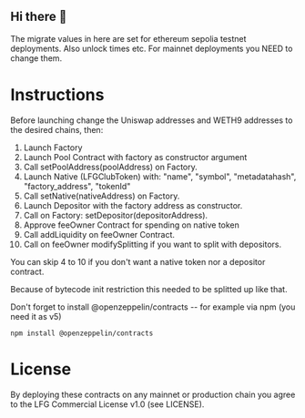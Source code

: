 ## Hi there 👋

The migrate values in here are set for ethereum sepolia testnet deployments. Also unlock times etc. For
mainnet deployments you NEED to change them.

# Instructions

Before launching change the Uniswap addresses and WETH9 addresses to the desired chains, then:

1. Launch Factory
2. Launch Pool Contract with factory as constructor argument
3. Call setPoolAddress(poolAddress) on Factory.
4. Launch Native (LFGClubToken) with: "name", "symbol", "metadatahash", "factory_address", "tokenId"
5. Call setNative(nativeAddress) on Factory.
6. Launch Depositor with the factory address as constructor.
7. Call on Factory: setDepositor(depositorAddress).
8. Approve feeOwner Contract for spending on native token
9. Call addLiquidity on feeOwner Contract.
10. Call on feeOwner modifySplitting if you want to split with depositors.

You can skip 4 to 10 if you don't want a native token nor a depositor contract.

Because of bytecode init restriction this needed to be splitted up like that.

Don't forget to install @openzeppelin/contracts -- for example via npm (you need it as v5)

```
npm install @openzeppelin/contracts
```

# License

By deploying these contracts on any mainnet or production chain you agree
to the LFG Commercial License v1.0 (see LICENSE).
